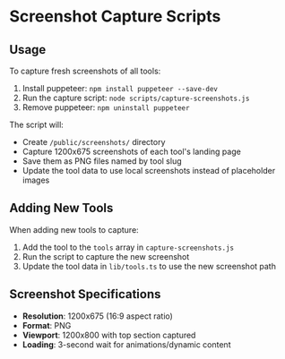 # Screenshot Capture Scripts

## Usage

To capture fresh screenshots of all tools:

1. Install puppeteer: `npm install puppeteer --save-dev`
2. Run the capture script: `node scripts/capture-screenshots.js`  
3. Remove puppeteer: `npm uninstall puppeteer`

The script will:
- Create `/public/screenshots/` directory
- Capture 1200x675 screenshots of each tool's landing page
- Save them as PNG files named by tool slug
- Update the tool data to use local screenshots instead of placeholder images

## Adding New Tools

When adding new tools to capture:

1. Add the tool to the `tools` array in `capture-screenshots.js`
2. Run the script to capture the new screenshot
3. Update the tool data in `lib/tools.ts` to use the new screenshot path

## Screenshot Specifications

- **Resolution**: 1200x675 (16:9 aspect ratio)
- **Format**: PNG
- **Viewport**: 1200x800 with top section captured
- **Loading**: 3-second wait for animations/dynamic content